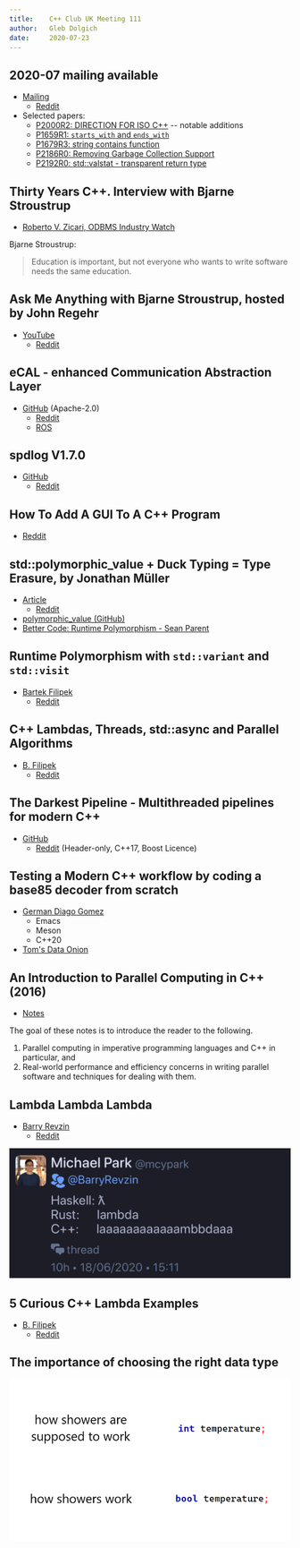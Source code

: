 ```yaml
---
title:    C++ Club UK Meeting 111
author:   Gleb Dolgich
date:     2020-07-23
---
```


## 2020-07 mailing available

* [Mailing](https://isocpp.org/blog/2020/07/2020-07-mailing-available)
  * [Reddit](https://www.reddit.com/r/cpp/comments/hw2s5k/july_2020_c_standard_mailing/)
* Selected papers:
  * [P2000R2: D​IRECTION​ ​FOR​ ISO C++](http://www.open-std.org/jtc1/sc22/wg21/docs/papers/2020/p2000r2.pdf) -- notable additions
  * [P1659R1: `starts_with` and `ends_with`](http://www.open-std.org/jtc1/sc22/wg21/docs/papers/2020/p1659r1.html)
  * [P1679R3: string contains function](http://www.open-std.org/jtc1/sc22/wg21/docs/papers/2020/p1679r3.html)
  * [P2186R0: Removing Garbage Collection Support](http://www.open-std.org/jtc1/sc22/wg21/docs/papers/2020/p2186r0.html)
  * [P2192R0: std::valstat - transparent return type](http://www.open-std.org/jtc1/sc22/wg21/docs/papers/2020/p2192r0.pdf)

## Thirty Years C++. Interview with Bjarne Stroustrup

* [Roberto V. Zicari, ODBMS Industry Watch](http://www.odbms.org/blog/2020/07/thirty-years-c-interview-with-bjarne-stroustrup/)

Bjarne Stroustrup:

> Education is important, but not everyone who wants to write software needs the same education.

## Ask Me Anything with Bjarne Stroustrup, hosted by John Regehr

* [YouTube](https://youtu.be/Bycec3UQxOc)
  * [Reddit](https://www.reddit.com/r/cpp/comments/hqdnx5/ask_me_anything_with_bjarne_stroustrup_hosted_by/)

## eCAL - enhanced Communication Abstraction Layer

* [GitHub](https://github.com/continental/ecal) (Apache-2.0)
  * [Reddit](https://www.reddit.com/r/cpp/comments/hzc1lo/ecal/)
  * [ROS](https://www.ros.org)

## spdlog V1.7.0

* [GitHub](https://github.com/gabime/spdlog/releases/tag/v1.7.0)
  * [Reddit](https://www.reddit.com/r/cpp/comments/hofxr2/spdlog_170_released_fmt_7x_compile_time_format/)

## How To Add A GUI To A C++ Program

* [Reddit](https://www.reddit.com/r/cpp/comments/hcpoc0/how_to_add_a_gui_to_a_c_program/)

## std::polymorphic_value + Duck Typing = Type Erasure, by Jonathan Müller

* [Article](https://foonathan.net/2020/01/type-erasure/)
  * [Reddit](https://www.reddit.com/r/cpp/comments/eq4b0h/stdpolymorphic_value_duck_typing_type_erasure/)
* [polymorphic_value (GitHub)](https://github.com/jbcoe/polymorphic_value/)
* [Better Code: Runtime Polymorphism - Sean Parent](https://youtu.be/QGcVXgEVMJg)

## Runtime Polymorphism with `std::variant` and `std::visit`

* [Bartek Filipek](https://www.bfilipek.com/2020/04/variant-virtual-polymorphism.html)
  * [Reddit](https://www.reddit.com/r/cpp/comments/fvtf4j/runtime_polymorphism_with_stdvariant_and_stdvisit/)

## C++ Lambdas, Threads, std::async and Parallel Algorithms

* [B. Filipek](https://www.bfilipek.com/2020/05/lambdas-async.html?m=1)
  * [Reddit](https://www.reddit.com/r/cpp/comments/gufsdu/c_lambdas_threads_stdasync_and_parallel_algorithms/)

## The Darkest Pipeline - Multithreaded pipelines for modern C++

* [GitHub](https://github.com/JoelFilho/TDP)
  * [Reddit](https://www.reddit.com/r/cpp/comments/gmvlmu/the_darkest_pipeline_tdp_a_c17_library_for/)
    (Header-only, C++17, Boost Licence)

## Testing a Modern C++ workflow by coding a base85 decoder from scratch

* [German Diago Gomez](https://medium.com/@germandiagogomez/testing-a-modern-c-workflow-by-coding-a-base85-decoder-from-scratch-c6cde64984a9)
  * Emacs
  * Meson
  * C++20
* [Tom's Data Onion](https://www.tomdalling.com/toms-data-onion/)

## An Introduction to Parallel Computing in C++ (2016)

* [Notes](https://www.cs.cmu.edu/~15210/pasl.html)

The goal of these notes is to introduce the reader to the following.

1. Parallel computing in imperative programming languages and C++ in particular, and
2. Real-world performance and efficiency concerns in writing parallel software and techniques for dealing with them.

## Lambda Lambda Lambda

* [Barry Revzin](https://brevzin.github.io/c++/2020/06/18/lambda-lambda-lambda/)
  * [Reddit](https://brevzin.github.io/c++/2020/06/18/lambda-lambda-lambda/)

![](img/lambdaaa.jpeg)

## 5 Curious C++ Lambda Examples

* [B. Filipek](https://www.bfilipek.com/2020/07/lambdas5ex.html)
  * [Reddit](https://www.reddit.com/r/cpp/comments/hqc1a4/5_curious_c_lambda_examples_recursion_constexpr/)

## The importance of choosing the right data type

![](img/showers.png)
